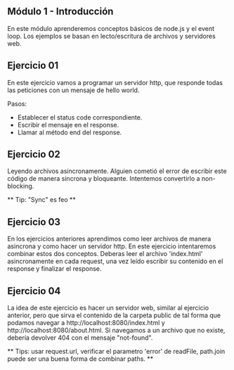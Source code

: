 ## Módulo 1 - Introducción

En este módulo aprenderemos conceptos básicos de node.js y el event loop. Los ejemplos se basan en lecto/escritura de archivos y servidores web.

## Ejercicio 01

En este ejercicio vamos a programar un servidor http, que responde todas las peticiones con un mensaje de hello world.

Pasos: 

- Establecer el status code correspondiente.
- Escribir el mensaje en el response.
- Llamar al método end del response.

## Ejercicio 02

Leyendo archivos asincronamente. Alguien cometió el error de escribir este código de manera sincrona y bloqueante. 
Intentemos convertirlo a non-blocking.

** Tip: "Sync" es feo **

## Ejercicio 03

En los ejercicios anteriores aprendimos como leer archivos de manera asincrona y como hacer un servidor http. En este ejercicio intentaremos combinar estos dos conceptos.
Deberas leer el archivo 'index.html' asincronamente en cada request, una vez leído escribir su contenido en el response y finalizar el response.

## Ejercicio 04

La idea de este ejercicio es hacer un servidor web, similar al ejercicio anterior, pero que sirva el contenido de la carpeta public de tal forma que podamos navegar a http://localhost:8080/index.html
y http://localhost:8080/about.html. Si navegamos a un archivo que no existe, debería devolver 404 con el mensaje "not-found".

** Tips: usar request.url, verificar el parametro 'error' de readFile, path.join puede ser una buena forma de combinar paths. **